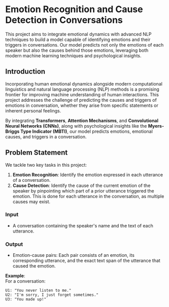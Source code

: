 # Emotion Recognition and Cause Detection in Conversations

This project aims to integrate emotional dynamics with advanced NLP techniques to build a model capable of identifying emotions and their triggers in conversations. Our model predicts not only the emotions of each speaker but also the causes behind those emotions, leveraging both modern machine learning techniques and psychological insights.

## Introduction

Incorporating human emotional dynamics alongside modern computational linguistics and natural language processing (NLP) methods is a promising frontier for improving machine understanding of human interactions. This project addresses the challenge of predicting the causes and triggers of emotions in conversation, whether they arise from specific statements or inherent personal feelings.

By integrating **Transformers**, **Attention Mechanisms**, and **Convolutional Neural Networks (CNNs)**, along with psychological insights like the **Myers-Briggs Type Indicator (MBTI)**, our model predicts emotions, emotional causes, and triggers in a conversation.

## Problem Statement

We tackle two key tasks in this project:

1. **Emotion Recognition**: Identify the emotion expressed in each utterance of a conversation.
2. **Cause Detection**: Identify the cause of the current emotion of the speaker by pinpointing which part of a prior utterance triggered the emotion. This is done for each utterance in the conversation, as multiple causes may exist.

### Input
- A conversation containing the speaker's name and the text of each utterance.

### Output
- Emotion-cause pairs: Each pair consists of an emotion, its corresponding utterance, and the exact text span of the utterance that caused the emotion.
  
**Example**:  
For a conversation:

```plaintext
U1: "You never listen to me."
U2: "I'm sorry, I just forget sometimes."
U3: "You made up!"
